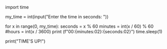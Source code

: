 import time

my_time = int(input("Enter the time in seconds: "))

for x in range(0, my_time):
    seconds = x % 60
    minutes = int(x / 60) % 60
    #hours = int(x / 3600)
    print (f"00:{minutes:02}:{seconds:02}")
    time.sleep(1)



print("TIME'S UP!")
